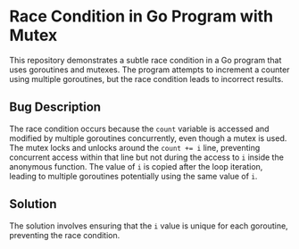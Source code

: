 # Race Condition in Go Program with Mutex

This repository demonstrates a subtle race condition in a Go program that uses goroutines and mutexes. The program attempts to increment a counter using multiple goroutines, but the race condition leads to incorrect results.

## Bug Description
The race condition occurs because the `count` variable is accessed and modified by multiple goroutines concurrently, even though a mutex is used. The mutex locks and unlocks around the `count += i` line, preventing concurrent access within that line but not during the access to `i` inside the anonymous function.  The value of `i` is copied after the loop iteration, leading to multiple goroutines potentially using the same value of `i`. 

## Solution
The solution involves ensuring that the `i` value is unique for each goroutine, preventing the race condition.